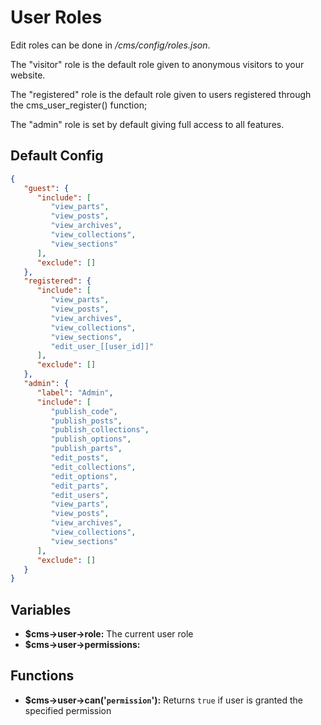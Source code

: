 # User Roles

Edit roles can be done in _/cms/config/roles.json_.

The "visitor" role is the default role given to anonymous visitors to your website.

The "registered" role is the default role given to users registered through the cms_user_register() function;

The "admin" role is set by default giving full access to all features.

## Default Config

```json
{
   "guest": {
      "include": [
         "view_parts",
         "view_posts",
         "view_archives",
         "view_collections",
         "view_sections"
      ],
      "exclude": []
   },
   "registered": {
      "include": [
         "view_parts",
         "view_posts",
         "view_archives",
         "view_collections",
         "view_sections",
         "edit_user_[[user_id]]"
      ],
      "exclude": []
   },
   "admin": {
      "label": "Admin",
      "include": [
         "publish_code",
         "publish_posts",
         "publish_collections",
         "publish_options",
         "publish_parts",
         "edit_posts",
         "edit_collections",
         "edit_options",
         "edit_parts",
         "edit_users",
         "view_parts",
         "view_posts",
         "view_archives",
         "view_collections",
         "view_sections"
      ],
      "exclude": []
   }
}
```

## Variables

-  **$cms->user->role:** The current user role
-  **$cms->user->permissions:**

## Functions

-  **$cms->user->can('`permission`'):** Returns `true` if user is granted the specified permission
